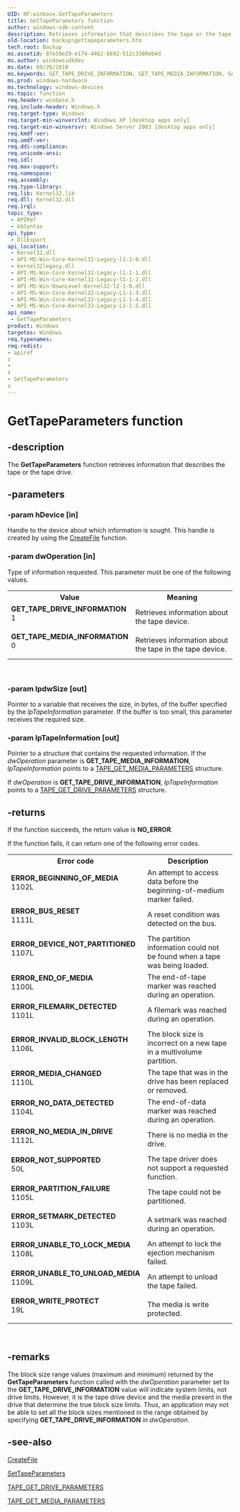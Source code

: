 ```yaml
---
UID: NF:winbase.GetTapeParameters
title: GetTapeParameters function
author: windows-sdk-content
description: Retrieves information that describes the tape or the tape drive.
old-location: backup\gettapeparameters.htm
tech.root: Backup
ms.assetid: 87e59e29-e174-4462-b692-512c3380eb4d
ms.author: windowssdkdev
ms.date: 09/26/2018
ms.keywords: GET_TAPE_DRIVE_INFORMATION, GET_TAPE_MEDIA_INFORMATION, GetTapeParameters, GetTapeParameters function [Backup], _win32_gettapeparameters, backup.gettapeparameters, base.gettapeparameters, winbase/GetTapeParameters
ms.prod: windows-hardware
ms.technology: windows-devices
ms.topic: function
req.header: winbase.h
req.include-header: Windows.h
req.target-type: Windows
req.target-min-winverclnt: Windows XP [desktop apps only]
req.target-min-winversvr: Windows Server 2003 [desktop apps only]
req.kmdf-ver: 
req.umdf-ver: 
req.ddi-compliance: 
req.unicode-ansi: 
req.idl: 
req.max-support: 
req.namespace: 
req.assembly: 
req.type-library: 
req.lib: Kernel32.lib
req.dll: Kernel32.dll
req.irql: 
topic_type:
 - APIRef
 - kbSyntax
api_type:
 - DllExport
api_location:
 - Kernel32.dll
 - API-MS-Win-Core-Kernel32-Legacy-l1-1-0.dll
 - kernel32legacy.dll
 - API-MS-Win-Core-Kernel32-Legacy-l1-1-1.dll
 - API-MS-Win-Core-Kernel32-Legacy-l1-1-2.dll
 - API-MS-Win-DownLevel-Kernel32-l2-1-0.dll
 - API-MS-Win-Core-Kernel32-Legacy-L1-1-3.dll
 - API-MS-Win-Core-Kernel32-Legacy-L1-1-4.dll
 - API-MS-Win-Core-Kernel32-Legacy-L1-1-5.dll
api_name:
 - GetTapeParameters
product: Windows
targetos: Windows
req.typenames: 
req.redist: 
- apiref
: 
- 
: 
- GetTapeParameters
: 
---
```


# GetTapeParameters function


## -description


The 
<b>GetTapeParameters</b> function retrieves information that describes the tape or the tape drive.


## -parameters




### -param hDevice [in]

Handle to the device about which information is sought. This handle is created by using the 
<a href="base.createfile">CreateFile</a> function.


### -param dwOperation [in]

Type of information requested. This parameter must be one of the following values.

<table>
<tr>
<th>Value</th>
<th>Meaning</th>
</tr>
<tr>
<td width="40%"><a id="GET_TAPE_DRIVE_INFORMATION"></a><a id="get_tape_drive_information"></a><dl>
<dt><b>GET_TAPE_DRIVE_INFORMATION</b></dt>
<dt>1</dt>
</dl>
</td>
<td width="60%">
Retrieves information about the tape device.

</td>
</tr>
<tr>
<td width="40%"><a id="GET_TAPE_MEDIA_INFORMATION"></a><a id="get_tape_media_information"></a><dl>
<dt><b>GET_TAPE_MEDIA_INFORMATION</b></dt>
<dt>0</dt>
</dl>
</td>
<td width="60%">
Retrieves information about the tape in the tape device.

</td>
</tr>
</table>
 


### -param lpdwSize [out]

Pointer to a variable that receives the size, in bytes, of the buffer specified by the <i>lpTapeInformation</i> parameter. If the buffer is too small, this parameter receives the required size.


### -param lpTapeInformation [out]

Pointer to a structure that contains the requested information. If the <i>dwOperation</i> parameter is <b>GET_TAPE_MEDIA_INFORMATION</b>, <i>lpTapeInformation</i> points to a 
<a href="https://msdn.microsoft.com/931355e5-30f5-4984-80c2-5d63772c4592">TAPE_GET_MEDIA_PARAMETERS</a> structure.

If <i>dwOperation</i> is <b>GET_TAPE_DRIVE_INFORMATION</b>, <i>lpTapeInformation</i> points to a 
<a href="https://msdn.microsoft.com/02fc702b-3f34-47d0-b8ba-7a9f497659ad">TAPE_GET_DRIVE_PARAMETERS</a> structure.


## -returns



If the function succeeds, the return value is <b>NO_ERROR</b>.

If the function fails, it can return one of the following error codes.

<table>
<tr>
<th>Error code</th>
<th>Description</th>
</tr>
<tr>
<td width="40%">
<dl>
<dt><b>ERROR_BEGINNING_OF_MEDIA</b></dt>
<dt>1102L</dt>
</dl>
</td>
<td width="60%">
An attempt to access data before the beginning-of-medium marker failed.

</td>
</tr>
<tr>
<td width="40%">
<dl>
<dt><b>ERROR_BUS_RESET</b></dt>
<dt>1111L</dt>
</dl>
</td>
<td width="60%">
A reset condition was detected on the bus.

</td>
</tr>
<tr>
<td width="40%">
<dl>
<dt><b>ERROR_DEVICE_NOT_PARTITIONED</b></dt>
<dt>1107L</dt>
</dl>
</td>
<td width="60%">
The partition information could not be found when a tape was being loaded.

</td>
</tr>
<tr>
<td width="40%">
<dl>
<dt><b>ERROR_END_OF_MEDIA</b></dt>
<dt>1100L</dt>
</dl>
</td>
<td width="60%">
The end-of-tape marker was reached during an operation.

</td>
</tr>
<tr>
<td width="40%">
<dl>
<dt><b>ERROR_FILEMARK_DETECTED</b></dt>
<dt>1101L</dt>
</dl>
</td>
<td width="60%">
A filemark was reached during an operation.

</td>
</tr>
<tr>
<td width="40%">
<dl>
<dt><b>ERROR_INVALID_BLOCK_LENGTH</b></dt>
<dt>1106L</dt>
</dl>
</td>
<td width="60%">
The block size is incorrect on a new tape in a multivolume partition.

</td>
</tr>
<tr>
<td width="40%">
<dl>
<dt><b>ERROR_MEDIA_CHANGED</b></dt>
<dt>1110L</dt>
</dl>
</td>
<td width="60%">
The tape that was in the drive has been replaced or removed.

</td>
</tr>
<tr>
<td width="40%">
<dl>
<dt><b>ERROR_NO_DATA_DETECTED</b></dt>
<dt>1104L</dt>
</dl>
</td>
<td width="60%">
The end-of-data marker was reached during an operation.

</td>
</tr>
<tr>
<td width="40%">
<dl>
<dt><b>ERROR_NO_MEDIA_IN_DRIVE</b></dt>
<dt>1112L</dt>
</dl>
</td>
<td width="60%">
There is no media in the drive.

</td>
</tr>
<tr>
<td width="40%">
<dl>
<dt><b>ERROR_NOT_SUPPORTED</b></dt>
<dt>50L</dt>
</dl>
</td>
<td width="60%">
The tape driver does not support a requested function.

</td>
</tr>
<tr>
<td width="40%">
<dl>
<dt><b>ERROR_PARTITION_FAILURE</b></dt>
<dt>1105L</dt>
</dl>
</td>
<td width="60%">
The tape could not be partitioned.

</td>
</tr>
<tr>
<td width="40%">
<dl>
<dt><b>ERROR_SETMARK_DETECTED</b></dt>
<dt>1103L</dt>
</dl>
</td>
<td width="60%">
A setmark was reached during an operation.

</td>
</tr>
<tr>
<td width="40%">
<dl>
<dt><b>ERROR_UNABLE_TO_LOCK_MEDIA</b></dt>
<dt>1108L</dt>
</dl>
</td>
<td width="60%">
An attempt to lock the ejection mechanism failed.

</td>
</tr>
<tr>
<td width="40%">
<dl>
<dt><b>ERROR_UNABLE_TO_UNLOAD_MEDIA</b></dt>
<dt>1109L</dt>
</dl>
</td>
<td width="60%">
An attempt to unload the tape failed.

</td>
</tr>
<tr>
<td width="40%">
<dl>
<dt><b>ERROR_WRITE_PROTECT</b></dt>
<dt>19L</dt>
</dl>
</td>
<td width="60%">
The media is write protected.

</td>
</tr>
</table>
 




## -remarks



The block size range values (maximum and minimum) returned by the 
<b>GetTapeParameters</b> function called with the <i>dwOperation</i> parameter set to the <b>GET_TAPE_DRIVE_INFORMATION</b> value will indicate system limits, not drive limits. However, it is the tape drive device and the media present in the drive that determine the true block size limits. Thus, an application may not be able to set all the block sizes mentioned in the range obtained by specifying <b>GET_TAPE_DRIVE_INFORMATION</b> in <i>dwOperation</i>.
   




## -see-also




<a href="base.createfile">CreateFile</a>



<a href="https://msdn.microsoft.com/2043249b-b4ff-4bdd-9e6e-13c432a183cb">SetTapeParameters</a>



<a href="https://msdn.microsoft.com/02fc702b-3f34-47d0-b8ba-7a9f497659ad">TAPE_GET_DRIVE_PARAMETERS</a>



<a href="https://msdn.microsoft.com/931355e5-30f5-4984-80c2-5d63772c4592">TAPE_GET_MEDIA_PARAMETERS</a>
 

 

